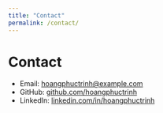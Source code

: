 ```yaml
---
title: "Contact"
permalink: /contact/
---
```


# Contact
- Email: hoangphuctrinh@example.com  
- GitHub: [github.com/hoangphuctrinh](https://github.com/hoangphuctrinh)  
- LinkedIn: [linkedin.com/in/hoangphuctrinh](https://linkedin.com/in/hoangphuctrinh)
